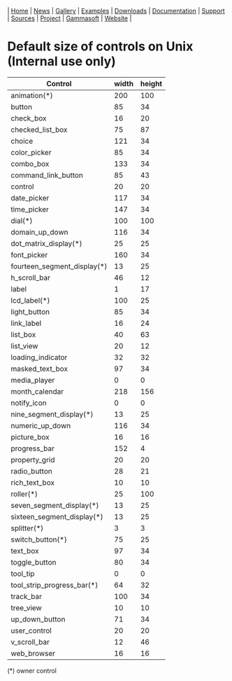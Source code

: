 | [Home](home.md) | [News](news.md) | [Gallery](gallery.md) | [Examples](examples.md) | [Downloads](downloads.md) | [Documentation](documentation.md) | [Support](support.md) | [Sources](https://github.com/gammasoft71/xtd) | [Project](https://sourceforge.net/projects/xtdpro/) | [Gammasoft](gammasoft.md) | [Website](https://gammasoft71.github.io/xtd) |

# Default size of controls on Unix (**Internal use only**)

| Control                     | width  | height |
|-----------------------------|--------|--------|
| animation(*)                |    200 |    100 |
| button                      |     85 |     34 |
| check_box                   |     16 |     20 |
| checked_list_box            |     75 |     87 |
| choice                      |    121 |     34 |
| color_picker                |     85 |     34 |
| combo_box                   |    133 |     34 |
| command_link_button         |     85 |     43 |
| control                     |     20 |     20 |
| date_picker                 |    117 |     34 |
| time_picker                 |    147 |     34 |
| dial(*)                     |    100 |    100 |
| domain_up_down              |    116 |     34 |
| dot_matrix_display(*)      |     25 |      25 |
| font_picker                 |    160 |     34 |
| fourteen_segment_display(*) |     13 |     25 |
| h_scroll_bar                |     46 |     12 |
| label                       |      1 |     17 |
| lcd_label(*)                |    100 |     25 |
| light_button                |     85 |     34 |
| link_label                  |     16 |     24 |
| list_box                    |     40 |     63 |
| list_view                   |     20 |     12 |
| loading_indicator           |     32 |     32 |
| masked_text_box             |     97 |     34 |
| media_player                |      0 |      0 |
| month_calendar              |    218 |    156 |
| notify_icon                 |      0 |      0 |
| nine_segment_display(*)     |     13 |     25 |
| numeric_up_down             |    116 |     34 |
| picture_box                 |     16 |     16 |
| progress_bar                |    152 |      4 |
| property_grid                |     20 |     20 |
| radio_button                |     28 |     21 |
| rich_text_box               |     10 |     10 |
| roller(*)                   |     25 |    100 |
| seven_segment_display(*)    |     13 |     25 |
| sixteen_segment_display(*)  |     13 |     25 |
| splitter(*)                 |      3 |      3 |
| switch_button(*)            |     75 |     25 |
| text_box                    |     97 |     34 |
| toggle_button               |     80 |     34 |
| tool_tip                    |      0 |      0 |
| tool_strip_progress_bar(*)  |     64 |     32 |
| track_bar                   |    100 |     34 |
| tree_view                   |     10 |     10 |
| up_down_button              |     71 |     34 |
| user_control                |     20 |     20 |
| v_scroll_bar                |     12 |     46 |
| web_browser                 |     16 |     16 |

(*) owner control
